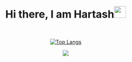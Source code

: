 <h1 align="center">Hi there, I am Hartash<img src="https://github.com/blackcater/blackcater/raw/main/images/Hi.gif" height="32"/></h1>

<br>

<div align="center">
  
  [![Top Langs](https://github-readme-stats.vercel.app/api/top-langs/?username=ImHartash&theme=dark)](https://github.com/anuraghazra/github-readme-stats)

</div>

<p align="center">
  <img src="https://github-readme-stats.vercel.app/api?username=imhartash&theme=bear&show_icons=true&hide_border=true&count_private=true&locale=en">
</p>
